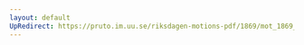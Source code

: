 ```yaml
---
layout: default
UpRedirect: https://pruto.im.uu.se/riksdagen-motions-pdf/1869/mot_1869__ak__119.pdf
---
```

